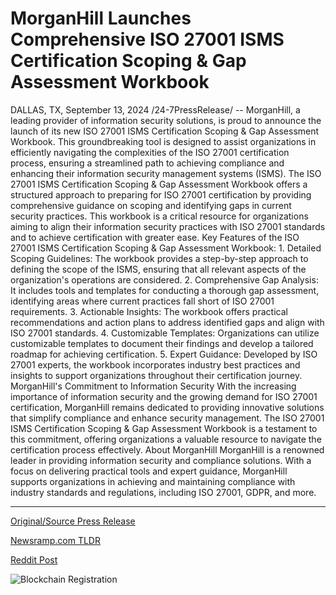 # MorganHill Launches Comprehensive ISO 27001 ISMS Certification Scoping & Gap Assessment Workbook

DALLAS, TX, September 13, 2024 /24-7PressRelease/ -- MorganHill, a leading provider of information security solutions, is proud to announce the launch of its new ISO 27001 ISMS Certification Scoping & Gap Assessment Workbook. This groundbreaking tool is designed to assist organizations in efficiently navigating the complexities of the ISO 27001 certification process, ensuring a streamlined path to achieving compliance and enhancing their information security management systems (ISMS).  The ISO 27001 ISMS Certification Scoping & Gap Assessment Workbook offers a structured approach to preparing for ISO 27001 certification by providing comprehensive guidance on scoping and identifying gaps in current security practices. This workbook is a critical resource for organizations aiming to align their information security practices with ISO 27001 standards and to achieve certification with greater ease.  Key Features of the ISO 27001 ISMS Certification Scoping & Gap Assessment Workbook:  1. Detailed Scoping Guidelines: The workbook provides a step-by-step approach to defining the scope of the ISMS, ensuring that all relevant aspects of the organization's operations are considered. 2. Comprehensive Gap Analysis: It includes tools and templates for conducting a thorough gap assessment, identifying areas where current practices fall short of ISO 27001 requirements. 3. Actionable Insights: The workbook offers practical recommendations and action plans to address identified gaps and align with ISO 27001 standards. 4. Customizable Templates: Organizations can utilize customizable templates to document their findings and develop a tailored roadmap for achieving certification. 5. Expert Guidance: Developed by ISO 27001 experts, the workbook incorporates industry best practices and insights to support organizations throughout their certification journey.  MorganHill's Commitment to Information Security  With the increasing importance of information security and the growing demand for ISO 27001 certification, MorganHill remains dedicated to providing innovative solutions that simplify compliance and enhance security management. The ISO 27001 ISMS Certification Scoping & Gap Assessment Workbook is a testament to this commitment, offering organizations a valuable resource to navigate the certification process effectively.  About MorganHill  MorganHill is a renowned leader in providing information security and compliance solutions. With a focus on delivering practical tools and expert guidance, MorganHill supports organizations in achieving and maintaining compliance with industry standards and regulations, including ISO 27001, GDPR, and more. 

---

[Original/Source Press Release](https://www.24-7pressrelease.com/press-release/514263/morganhill-launches-comprehensive-iso-27001-isms-certification-scoping-gap-assessment-workbook)
                    

[Newsramp.com TLDR](None) 



[Reddit Post](https://www.reddit.com/r/technology_press/comments/1ffouae/morganhill_launches_innovative_iso_27001_isms/) 



![Blockchain Registration](https://cdn.newsramp.app/24-7PressRelease/qrcode/249/13/lushLsOh.webp)